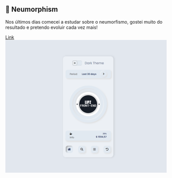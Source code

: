 ## 📰 Neumorphism
Nos últimos dias comecei a estudar sobre o neumorfismo, gostei muito do resultado e pretendo evoluir cada vez mais!

[Link](https://lipzdev.github.io/Neumorphism/)
![Preview](https://github.com/LipzDev/Neumorphism/blob/main/imgCel.png)
